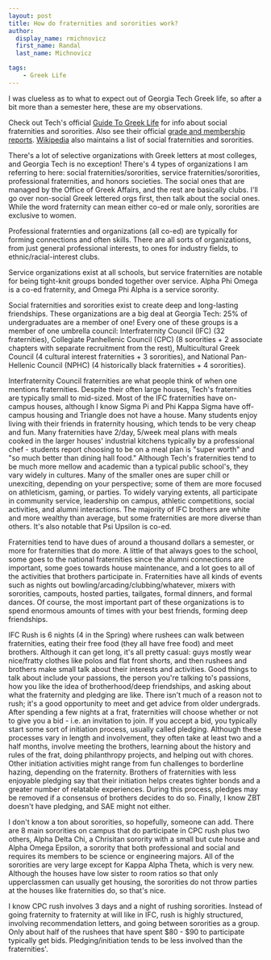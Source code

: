 ```yaml
---
layout: post
title: How do fraternities and sororities work?
author:
  display_name: rmichnovicz
  first_name: Randal
  last_name: Michnovicz

tags:
    - Greek Life
---
```


I was clueless as to what to expect out of Georgia Tech Greek life, so after a
bit more than a semester here, these are my observations.

Check out Tech's official
[Guide To Greek Life](http://greek.gatech.edu/uploads/files/2016GuidetoGreekLife%281%29.pdf)
for info about social fraternities and sororities. Also see their official
[grade and membership reports](http://greek.gatech.edu/content/4/grade-membership-reports).
[Wikipedia](https://en.wikipedia.org/wiki/List_of_fraternities_and_sororities_at_Georgia_Institute_of_Technology)
also maintains a list of social fraternities and sororities.

There's a lot of selective organizations with Greek letters at most colleges,
and Georgia Tech is no exception! There's 4 types of organizations I am
referring to here: social fraternities/sororities, service
fraternities/sororities, professional fraternities, and honors societies.
The social ones that are managed by the Office of Greek Affairs, and the rest
are basically clubs. I'll go over non-social Greek lettered orgs first, then
talk about the social ones. While the word fraternity can mean either co-ed or
male only, sororities are exclusive to women.

Professional fraternties and organizations (all co-ed) are typically for forming
connections and often skills. There are all sorts of organizations, from just
general professional interests, to ones for industry fields, to
ethnic/racial-interest clubs.

Service organizations exist at all schools, but service fraternities are
notable for being tight-knit groups bonded together over service. Alpha Phi
Omega is a co-ed fraternity, and Omega Phi Alpha is a service sorority.

Social fraternities and sororities exist to create deep and long-lasting
friendships. These organizations are a big deal at Georgia Tech: 25% of
undergraduates are a member of one! Every one of these groups is a member of one
umbrella council: Interfraternity Council (IFC) (32 fraternities), Collegiate
Panhellenic Council (CPC) (8 sororities + 2 associate chapters with separate
recruitment from the rest), Multicultural Greek Council (4 cultural interest
fraternities + 3 sororities), and National Pan-Hellenic Council (NPHC)
(4 historically black fraternities + 4 sororities).

Interfraternity Council fraternities are what people think of when one mentions
fraternities. Despite their often large houses, Tech's fraternities are typically small to
mid-sized. Most of the IFC fraternities have on-campus houses, although I know Sigma Pi
and Phi Kappa Sigma have off-campus housing and Triangle does not have a house.
Many students enjoy living with their friends in fraternity housing, which tends
to be very cheap and fun. Many fraternities have 2/day, 5/week meal plans with
meals cooked in the larger houses' industrial kitchens typically by a
professional chef - students report choosing to be on a meal plan is "super
worth" and "so much better than dining hall food." Although Tech's fraternities
tend to be much more mellow and academic than a typical public school's, they
vary widely in cultures. Many of the smaller ones are super chill or unexciting,
depending on your perspective; some of them are more focused on
athleticism, gaming, or parties. To widely varying extents, all participate in
community service, leadership on campus, athletic competitions, social
activities, and alumni interactions. The majority of IFC brothers are white and
more wealthy than average, but some fraternities are more diverse than others. It's
also notable that Psi Upsilon is co-ed.

Fraternities tend to have dues of around a thousand dollars a semester, or more
for fraternities that do more. A little of that always goes to the school, some goes
to the national fraternities since the alumni connections are important, some
goes towards house maintenance, and a lot goes to all of the activities that
brothers participate in. Fraternities have all kinds of events such as nights
out bowling/arcading/clubbing/whatever, mixers with sororities, campouts, hosted
parties, tailgates, formal dinners, and formal dances. Of course, the most
important part of these organizations is to spend enormous amounts of times with
your best friends, forming deep friendships.

IFC Rush is 6 nights (4 in the Spring) where rushees can walk between
fraternities, eating their free food (they all have free food) and meet
brothers. Although it can get long, it's all pretty casual: guys mostly wear
nice/fratty clothes like polos and flat front shorts, and then rushees and
brothers make small talk about their interests and activities. Good things to
talk about include your passions, the person you're talking to's passions, how
you like the idea of brotherhood/deep friendships, and
asking about what the fraternity and pledging are like. There isn't much of
a reason not to rush; it's a good opportunity to meet and get advice from older
undergrads. After spending a few nights at a frat, fraternities will choose
whether or not to give you a bid - i.e. an invitation to join. If you accept a
bid, you typically start some sort of initiation process, usually called pledging.
Although these processes vary in length and involvement, they often take at
least two and a half months, involve meeting the brothers, learning about
the history and rules of the frat, doing philanthropy projects, and helping out
with chores. Other initiation activities might range from fun challenges to
borderline hazing, depending on the fraternity. Brothers of fraternities with
less enjoyable pledging say that their initiation helps creates tighter bonds
and a greater number of relatable experiences. During this process, pledges may
be removed if a consensus of brothers decides to do so. Finally, I know ZBT
doesn't have pledging, and SAE might not either.

I don't know a ton about sororities, so hopefully, someone can add. There are 8
main sororities on campus that do participate in CPC rush plus two others,
Alpha Delta Chi, a Chrisitan sorority with a small but cute house and Alpha
Omega Epsilon, a sorority that both professional and social and requires its
members to be science or engineering majors. All of the sororities are very
large except for Kappa Alpha Theta, which is very new. Although the houses have
low sister to room ratios so that only upperclassmen can usually get housing,
the sororities do not throw parties at the houses like fraternities do, so that's nice.

I know CPC rush involves 3 days and a night of rushing sororities. Instead of
going fraternity to fraternity at will like in IFC, rush is highly structured, involving
recommendation letters, and going between sororities as a group. Only about
half of the rushees that have spent $80 - $90 to participate typically get bids.
Pledging/initiation tends to be less involved than the fraternities'.
